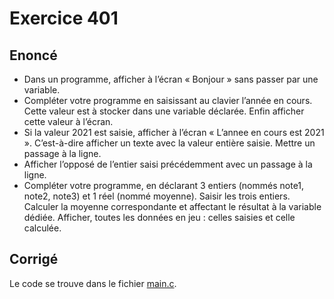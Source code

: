 # Exercice 401

## Enoncé

- Dans un programme, afficher à l’écran « Bonjour » sans passer par une variable.
- Compléter votre programme en saisissant au clavier l’année en cours. Cette valeur est à stocker dans une variable déclarée. Enfin afficher cette valeur à l’écran.
- Si la valeur 2021 est saisie, afficher à l’écran « L’annee en cours est 2021 ». C’est-à-dire afficher un texte avec la valeur entière saisie. Mettre un passage à la ligne.
- Afficher l’opposé de l’entier saisi précédemment avec un passage à la ligne.
- Compléter votre programme, en déclarant 3 entiers (nommés note1, note2, note3) et 1 réel (nommé moyenne). Saisir les trois entiers. Calculer la moyenne correspondante et affectant le résultat à la variable dédiée. Afficher, toutes les données en jeu : celles saisies et celle calculée.

## Corrigé

Le code se trouve dans le fichier [main.c](../code/main.c).